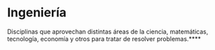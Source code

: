 # Ingeniería

Disciplinas que aprovechan distintas áreas de la ciencia, matemáticas, tecnología, economía y otros para tratar de resolver problemas.****
